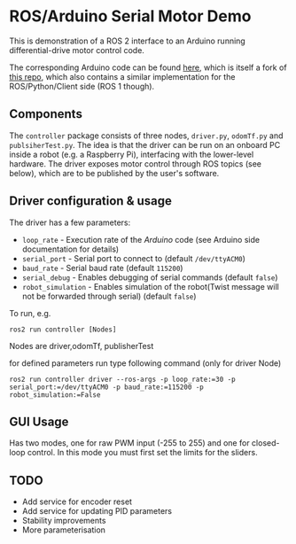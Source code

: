 # ROS/Arduino Serial Motor Demo

This is demonstration of a ROS 2 interface to an Arduino running differential-drive motor control code.

The corresponding Arduino code can be found [here](https://github.com/joshnewans/ros_arduino_bridge), which is itself a fork of [this repo](https://github.com/hbrobotics/ros_arduino_bridge), which also contains a similar implementation for the ROS/Python/Client side (ROS 1 though).

## Components

The `controller` package consists of three nodes, `driver.py`, `odomTf.py` and `publsiherTest.py`. The idea is that the driver can be run on an onboard PC inside a robot (e.g. a Raspberry Pi), interfacing with the lower-level hardware. The driver exposes motor control through ROS topics (see below), which are to be published by the user's software.



## Driver configuration & usage

The driver has a few parameters:

- `loop_rate` - Execution rate of the *Arduino* code (see Arduino side documentation for details)
- `serial_port` - Serial port to connect to (default `/dev/ttyACM0`)
- `baud_rate` - Serial baud rate (default `115200`)
- `serial_debug` - Enables debugging of serial commands (default `false`)
- `robot_simulation` - Enables simulation of the robot(Twist message will not be forwarded through serial) (default `false`)

To run, e.g.
```
ros2 run controller [Nodes]
```
Nodes are driver,odomTf, publisherTest

for defined parameters run type following command (only for driver Node)
```
ros2 run controller driver --ros-args -p loop_rate:=30 -p serial_port:=/dev/ttyACM0 -p baud_rate:=115200 -p robot_simulation:=False
```





## GUI Usage

Has two modes, one for raw PWM input (-255 to 255) and one for closed-loop control. In this mode you must first set the limits for the sliders.


## TODO

- Add service for encoder reset
- Add service for updating PID parameters
- Stability improvements
- More parameterisation



